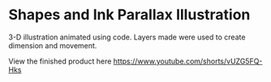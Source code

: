 # Shapes and Ink Parallax Illustration

3-D illustration animated using code. Layers made were used to create dimension and movement.

View the finished product here https://www.youtube.com/shorts/vUZG5FQ-Hks
